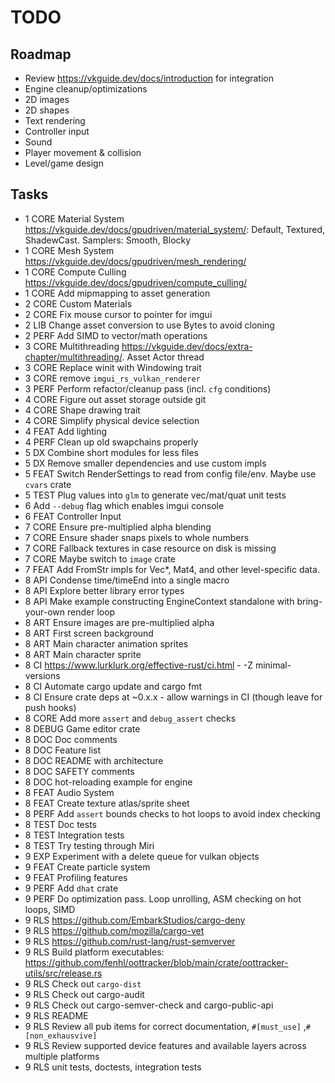 # TODO

## Roadmap

- Review <https://vkguide.dev/docs/introduction> for integration
- Engine cleanup/optimizations
- 2D images
- 2D shapes
- Text rendering
- Controller input
- Sound
- Player movement & collision
- Level/game design

## Tasks

- 1 CORE Material System <https://vkguide.dev/docs/gpudriven/material_system/>: Default, Textured, ShadewCast. Samplers: Smooth, Blocky
- 1 CORE Mesh System <https://vkguide.dev/docs/gpudriven/mesh_rendering/>
- 1 CORE Compute Culling <https://vkguide.dev/docs/gpudriven/compute_culling/>
- 1 CORE Add mipmapping to asset generation
- 2 CORE Custom Materials
- 2 CORE Fix mouse cursor to pointer for imgui
- 2 LIB Change asset conversion to use Bytes to avoid cloning
- 2 PERF Add SIMD to vector/math operations
- 3 CORE Multithreading <https://vkguide.dev/docs/extra-chapter/multithreading/>. Asset Actor thread
- 3 CORE Replace winit with Windowing trait
- 3 CORE remove `imgui_rs_vulkan_renderer`
- 3 PERF Perform refactor/cleanup pass (incl. `cfg` conditions)
- 4 CORE Figure out asset storage outside git
- 4 CORE Shape drawing trait
- 4 CORE Simplify physical device selection
- 4 FEAT Add lighting
- 4 PERF Clean up old swapchains properly
- 5 DX Combine short modules for less files
- 5 DX Remove smaller dependencies and use custom impls
- 5 FEAT Switch RenderSettings to read from config file/env. Maybe use `cvars` crate
- 5 TEST Plug values into `glm` to generate vec/mat/quat unit tests
- 6 Add `--debug` flag which enables imgui console
- 6 FEAT Controller Input
- 7 CORE Ensure pre-multiplied alpha blending
- 7 CORE Ensure shader snaps pixels to whole numbers
- 7 CORE Fallback textures in case resource on disk is missing
- 7 CORE Maybe switch to `image` crate
- 7 FEAT Add FromStr impls for Vec\*, Mat4, and other level-specific data.
- 8 API Condense time/timeEnd into a single macro
- 8 API Explore better library error types
- 8 API Make example constructing EngineContext standalone with bring-your-own render loop
- 8 ART Ensure images are pre-multiplied alpha
- 8 ART First screen background
- 8 ART Main character animation sprites
- 8 ART Main character sprite
- 8 CI <https://www.lurklurk.org/effective-rust/ci.html> - -Z minimal-versions
- 8 CI Automate cargo update and cargo fmt
- 8 CI Ensure crate deps at ~0.x.x - allow warnings in CI (though leave for push hooks)
- 8 CORE Add more `assert` and `debug_assert` checks
- 8 DEBUG Game editor crate
- 8 DOC Doc comments
- 8 DOC Feature list
- 8 DOC README with architecture
- 8 DOC SAFETY comments
- 8 DOC hot-reloading example for engine
- 8 FEAT Audio System
- 8 FEAT Create texture atlas/sprite sheet
- 8 PERF Add `assert` bounds checks to hot loops to avoid index checking
- 8 TEST Doc tests
- 8 TEST Integration tests
- 8 TEST Try testing through Miri
- 9 EXP Experiment with a delete queue for vulkan objects
- 9 FEAT Create particle system
- 9 FEAT Profiling features
- 9 PERF Add `dhat` crate
- 9 PERF Do optimization pass. Loop unrolling, ASM checking on hot loops, SIMD
- 9 RLS <https://github.com/EmbarkStudios/cargo-deny>
- 9 RLS <https://github.com/mozilla/cargo-vet>
- 9 RLS <https://github.com/rust-lang/rust-semverver>
- 9 RLS Build platform executables: <https://github.com/fenhl/oottracker/blob/main/crate/oottracker-utils/src/release.rs>
- 9 RLS Check out `cargo-dist`
- 9 RLS Check out cargo-audit
- 9 RLS Check out cargo-semver-check and cargo-public-api
- 9 RLS README
- 9 RLS Review all pub items for correct documentation, `#[must_use]` ,`#[non_exhausvive]`
- 9 RLS Review supported device features and available layers across multiple platforms
- 9 RLS unit tests, doctests, integration tests
